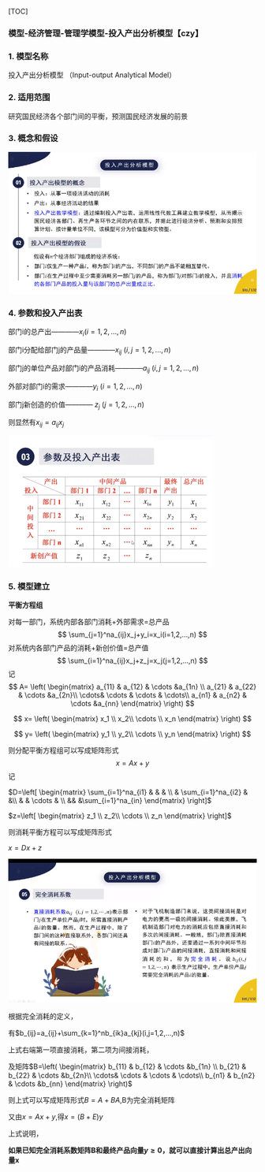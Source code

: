 [TOC]

### 模型-经济管理-管理学模型-投入产出分析模型【czy】

### 1. 模型名称

投入产出分析模型 （Input-output Analytical Model）

### 2. 适用范围

研究国民经济各个部门间的平衡，预测国民经济发展的前景

### 3. 概念和假设

![假设和概念](模型-经济管理-管理学模型-投入产出分析模型【czy】.assets/假设和概念.png)

### 4. 参数和投入产出表

部门i的总产出————$x_i$$(i=1,2,...,n)$

部门i分配给部门j的产品量————$x_{ij}$   $(i,j=1,2,...,n)$     

 部门j的单位产品对部门i的产品消耗————$a_{ij}$ $(i,j=1,2,...,n)$ 

外部对部门i的需求————$y_i$ $(i=1,2,...,n)$ 

部门j新创造的价值———— $z_j$ $(j=1,2,...,n)$ 

则显然有$x_{ij}=a_{ij}x_j$

![1](模型-经济管理-管理学模型-投入产出分析模型【czy】.assets/1.png)

### 5. 模型建立

**平衡方程组**

对每一部门，系统内部各部门消耗+外部需求=总产品
$$
\sum_{j=1}^na_{ij}x_j+y_i=x_i(i=1,2,...,n)
$$
对系统内各部门产品的消耗+新创价值=总产值
$$
\sum_{i=1}^na_{ij}x_j+z_j=x_j(j=1,2,...,n)
$$
记
$$
A= \left(
 \begin{matrix}
   a_{11} & a_{12} & \cdots &a_{1n} \\
  a_{21} & a_{22} & \cdots &a_{2n}\\
     \cdots& \cdots &  \cdots & \cdots\\
   a_{n1} & a_{n2} & \cdots &a_{nn}  
  \end{matrix}
  \right)
$$

$$
x= \left(
 \begin{matrix}
   x_1 \\
   x_2\\
  \cdots \\
   x_n
  \end{matrix}
  \right)
$$

$$
y= \left(
 \begin{matrix}
   y_1 \\
   y_2\\
  \cdots \\
   y_n
  \end{matrix}
  \right)
$$

则分配平衡方程组可以写成矩阵形式
$$
x=Ax+y
$$
记

$D=\left[
 \begin{matrix}
   \sum_{i=1}^na_{i1} &  & & \\
   & \sum_{i=1}^na_{i2} &  &\\
     &  &  \cdots & \\
    &&  &\sum_{i=1}^na_{in}  
  \end{matrix}
  \right]$

$z=\left[
 \begin{matrix}
   z_1 \\
   z_2\\
  \cdots \\
   z_n
  \end{matrix}
  \right]$

则消耗平衡方程可以写成矩阵形式

$x=Dx+z$

![2222](模型-经济管理-管理学模型-投入产出分析模型【czy】.assets/2222.png)

根据完全消耗的定义，

有$b_{ij}=a_{ij}+\sum_{k=1}^nb_{ik}a_{kj}(i,j=1,2,...,n)$

上式右端第一项直接消耗，第二项为间接消耗，

及矩阵$B=\left(
 \begin{matrix}
   b_{11} & b_{12} & \cdots &b_{1n} \\
  b_{21} & b_{22} & \cdots &b_{2n}\\
     \cdots& \cdots &  \cdots & \cdots\\
   b_{n1} & b_{n2} & \cdots &b_{nn}  
  \end{matrix}
  \right)$

则上式可以写成矩阵形式$B=A+BA$,B为完全消耗矩阵

又由$x=Ax+y$,得$x=(B+E)y$

上式说明，

**如果已知完全消耗系数矩阵B和最终产品向量$y\ge0$，就可以直接计算出总产出向量x**
